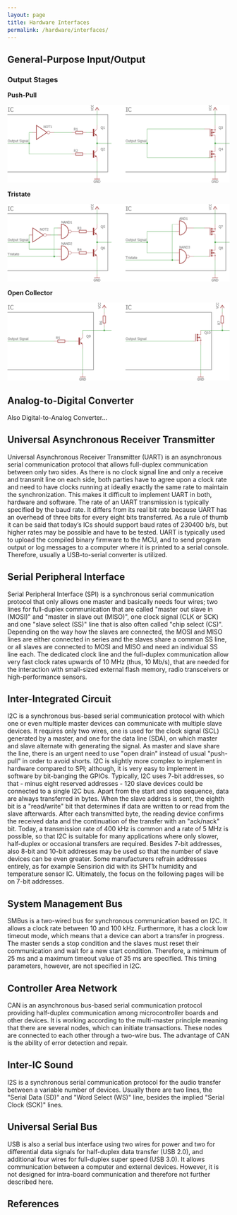 ```yaml
---
layout: page
title: Hardware Interfaces
permalink: /hardware/interfaces/
---
```


General-Purpose Input/Output
----------------------------

### Output Stages

**Push-Pull**

![Push-Pull](/media/liot_esp8266_env/hardware/interfaces/push-pull.png)

**Tristate**

![Tristate](/media/liot_esp8266_env/hardware/interfaces/tristate.png)

**Open Collector**

![Open-Collector](/media/liot_esp8266_env/hardware/interfaces/open-collector.png)


Analog-to-Digital Converter
---------------------------

Also Digital-to-Analog Converter...


Universal Asynchronous Receiver Transmitter
-------------------------------------------

Universal Asynchronous Receiver Transmitter (UART) is an asynchronous serial communication protocol that allows full-duplex communication between only two sides.
As there is no clock signal line and only a receive and transmit line on each side, both parties have to agree upon a clock rate and need to have clocks running at ideally exactly the same rate to maintain the synchronization.
This makes it difficult to implement UART in both, hardware and software.
The rate of an UART transmission is typically specified by the baud rate.
It differs from its real bit rate because UART has an overhead of three bits for every eight bits transferred.
As a rule of thumb it can be said that today’s ICs should support baud rates of 230400 b/s, but higher rates may be possible and have to be tested.
UART is typically used to upload the compiled binary firmware to the MCU, and to send program output or log messages to a computer where it is printed to a serial console.
Therefore, usually a USB-to-serial converter is utilized.


Serial Peripheral Interface
---------------------------

Serial Peripheral Interface (SPI) is a synchronous serial communication protocol that only allows one master and basically needs four wires;
two lines for full-duplex communication that are called "master out slave in (MOSI)" and "master in slave out (MISO)", one clock signal (CLK or SCK) and one "slave select (SS)" line that is also often called "chip select (CS)".
Depending on the way how the slaves are connected, the MOSI and MISO lines are either connected in series and the slaves share a common SS line, or all slaves are connected to MOSI and MISO and need an individual SS line each.
The dedicated clock line and the full-duplex communication allow very fast clock rates upwards of 10 MHz (thus, 10 Mb/s), that are needed for the interaction with small-sized external flash memory, radio transceivers or high-performance sensors.


Inter-Integrated Circuit
------------------------

I2C is a synchronous bus-based serial communication protocol with which one or even multiple master devices can communicate with multiple slave devices.
It requires only two wires, one is used for the clock signal (SCL) generated by a master, and one for the data line (SDA), on which master and slave alternate with generating the signal.
As master and slave share the line, there is an urgent need to use "open drain" instead of usual "push-pull" in order to avoid shorts.
I2C is slightly more complex to implement in hardware compared to SPI; although, it is very easy to implement in software by bit-banging the GPIOs.
Typically, I2C uses 7-bit addresses, so that - minus eight reserved addresses - 120 slave devices could be connected to a single I2C bus.
Apart from the start and stop sequence, data are always transferred in bytes.
When the slave address is sent, the eighth bit is a "read/write" bit that determines if data are written to or read from the slave afterwards.
After each transmitted byte, the reading device confirms the received data and the continuation of the transfer with an "ack/nack" bit.
Today, a transmission rate of 400 kHz is common and a rate of 5 MHz is possible, so that I2C is suitable for many applications where only slower, half-duplex or occasional transfers are required.
Besides 7-bit addresses, also 8-bit and 10-bit addresses may be used so that the number of slave devices can be even greater.
Some manufacturers refrain addresses entirely, as for example Sensirion did with its SHT1x humidity and temperature sensor IC.
Ultimately, the focus on the following pages will be on 7-bit addresses.


System Management Bus
---------------------

SMBus is a two-wired bus for synchronous communication based on I2C.
It allows a clock rate between 10 and 100 kHz. Furthermore, it has a clock low timeout mode, which means that a device can abort a transfer in progress.
The master sends a stop condition and the slaves must reset their communication and wait for a new start condition.
Therefore, a minimum of 25 ms and a maximum timeout value of 35 ms are specified.
This timing parameters, however, are not specified in I2C.


Controller Area Network
-----------------------

CAN is an asynchronous bus-based serial communication protocol providing half-duplex communication among microcontroller boards and other devices.
It is working according to the multi-master principle meaning that there are several nodes, which can initiate transactions. These nodes are connected to each other through a two-wire bus.
The advantage of CAN is the ability of error detection and repair.


Inter-IC Sound
--------------

I2S is a synchronous serial communication protocol for the audio transfer between a variable number of devices.
Usually there are two lines, the "Serial Data (SD)" and "Word Select (WS)" line, besides the implied "Serial Clock (SCK)" lines.


Universal Serial Bus
--------------------

USB is also a serial bus interface using two wires for power and two for differential data signals for half-duplex data transfer (USB 2.0), and additional four wires for full-duplex super speed (USB 3.0).
It allows communication between a computer and external devices.
However, it is not designed for intra-board communication and therefore not further described here.


References
----------


